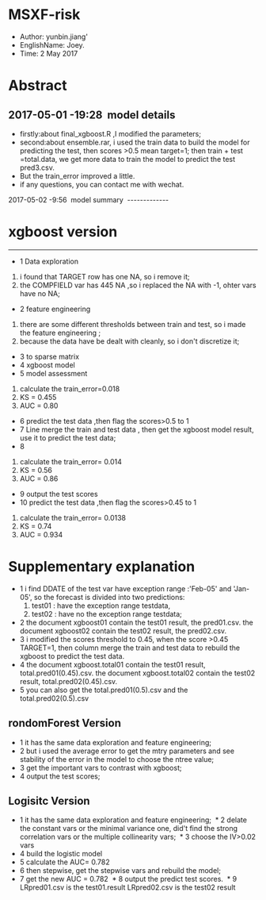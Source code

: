 # MSXF-risk 
* Author: yunbin.jiang'
* EnglishName: Joey.
* Time: 2 May 2017
# Abstract  

  2017-05-01 -19:28
  model details
  --------------
*  firstly:about final_xgboost.R ,I modified the parameters;<br>
*  second:about ensemble.rar, i used the train data to build the model for predicting the test, then scores >0.5 mean target=1;
 then train + test =total.data, we get more data to train the model to predict the test pred3.csv.<br>
*  But the train_error improved a little.<br>
*  if any questions, you can contact me with wechat.<br>

  2017-05-02 -9:56
  model summary
  -------------
 # xgboost version
 -----------------
 * 1 Data exploration
 1) i found that TARGET row has one NA, so i remove it;
 2) the COMPFIELD var has 445 NA ,so i replaced the NA with -1, ohter vars have no NA;
 * 2 feature engineering
 1) there are some different thresholds between train and test, so i made the feature engineering ;
 2) because the data have be dealt with cleanly, so i don't discretize it;
 
 * 3 to sparse matrix
 * 4 xgboost model
 * 5 model assessment 
 1) calculate the train_error=0.018
 2) KS = 0.455
 3) AUC = 0.80
 * 6 predict the test data ,then flag the scores>0.5 to 1
 * 7 Line merge the train and test data , then get the xgboost model result, use it to predict the test data;
 * 8 
 1) calculate the train_error= 0.014
 2) KS = 0.56
 3) AUC = 0.86
 * 9 output the test scores
 * 10 predict the test data ,then flag the scores>0.45 to 1
 1) calculate the train_error= 0.0138
 2) KS = 0.74
 3) AUC = 0.934
 
 # Supplementary explanation
 * 1 i find DDATE of the test var have exception range :'Feb-05' and 'Jan-05', so the forecast is divided into two predictions: 
   1)  test01 : have the exception range testdata,
   2)  test02 : have no the exception range testdata;
 * 2 the document xgboost01 contain the test01 result, the pred01.csv.
     the document xgboost02 contain the test02 result, the pred02.csv.
 * 3 i modified the scores threshold to 0.45, when the score >0.45 TARGET=1, then column merge the train and test data to rebuild the xgboost to predict the test data.
 * 4 the document xgboost.total01 contain the test01 result, total.pred01(0.45).csv.
     the document xgboost.total02 contain the test02 result, total.pred02(0.45).csv.
 * 5  you can also get the total.pred01(0.5).csv and the total.pred02(0.5).csv
 
 rondomForest Version
 --------------------
 * 1 it has the same data exploration and feature engineering;
 * 2 but i used the average error to get the mtry parameters and see stability of the error in the model to choose the ntree value;
 * 3 get the important vars to contrast with xgboost;
 * 4 output the test scores;
 
 Logisitc Version
 -----------------
  * 1 it has the same data exploration and feature engineering;
  * 2 delate the constant vars or the minimal variance one, did't find the strong correlation vars or the multiple collinearity vars;
  * 3 choose the IV>0.02 vars
  * 4 build the logistic model
  * 5 calculate the AUC= 0.782
  * 6 then stepwise, get the stepwise vars and rebuild the model;
  * 7 get the new AUC = 0.782
  * 8 output the predict test scores.
  * 9 LRpred01.csv is the test01.result
      LRpred02.csv is the test02 result
  
 
 
 
 
 
 
 
 
 
 
 
 
 
 
 
 

